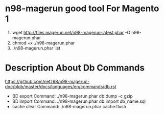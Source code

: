 # n98-magerun good tool For Magento 1

1) wget http://files.magerun.net/n98-magerun-latest.phar -O n98-magerun.phar
2) chmod +x ./n98-magerun.phar
3) ./n98-magerun.phar list


Description About Db Commands
=========================

https://github.com/netz98/n98-magerun-doc/blob/master/docs/languages/en/commands/db.rst

* BD export Command: ./n98-magerun.phar db:dump -c gzip
* BD import Command: ./n98-magerun.phar db:import db_name.sql
* cache clear Command: ./n98-magerun.phar cache:flush
